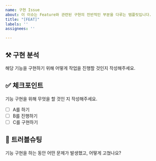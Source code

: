 ```yaml
---
name: 구현 Issue
about: 이 이슈는 Feature와 관련된 구현의 전반적인 부분을 다루는 탬플릿입니다.
title: "[FEAT]"
labels: ''
assignees: ''

---
```


## ⚒️ 구현 분석
해당 기능을 구현하기 위해 어떻게 작업을 진행할 것인지 작성해주세요.

## ✅ 체크포인트
기능 구현을 위해 무엇을 할 것인 지 작성해주세요. 
- [ ] A를 하기
- [ ] B를 진행하기 
- [ ] C를 구현하기 

## 🥊 트러블슈팅 
기능 구현을 하는 동안 어떤 문제가 발생했고, 어떻게 고쳤나요?
